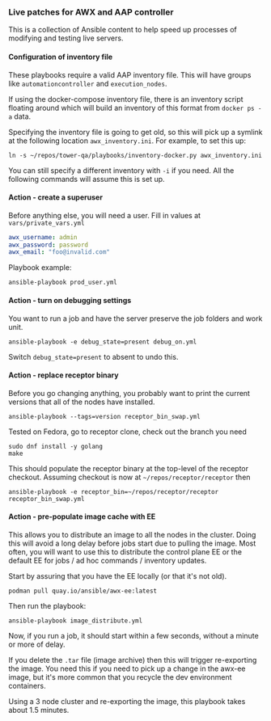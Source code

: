 ### Live patches for AWX and AAP controller

This is a collection of Ansible content to help speed up processes of
modifying and testing live servers.

#### Configuration of inventory file

These playbooks require a valid AAP inventory file.
This will have groups like `automationcontroller` and `execution_nodes`.

If using the docker-compose inventory file, there is an inventory script floating
around which will build an inventory of this format from `docker ps -a` data.

Specifying the inventory file is going to get old, so this will pick up a symlink
at the following location `awx_inventory.ini`. For example, to set this up:

```
ln -s ~/repos/tower-qa/playbooks/inventory-docker.py awx_inventory.ini
```

You can still specify a different inventory with `-i` if you need.
All the following commands will assume this is set up.

#### Action - create a superuser

Before anything else, you will need a user. Fill in values at `vars/private_vars.yml`

```yaml
awx_username: admin
awx_password: password
awx_email: "foo@invalid.com"
```

Playbook example:

```
ansible-playbook prod_user.yml
```

#### Action - turn on debugging settings

You want to run a job and have the server preserve the job folders and work unit.

```
ansible-playbook -e debug_state=present debug_on.yml
```

Switch `debug_state=present` to absent to undo this.

#### Action - replace receptor binary

Before you go changing anything, you probably want to print the current versions
that all of the nodes have installed.

```
ansible-playbook --tags=version receptor_bin_swap.yml
```

Tested on Fedora, go to receptor clone, check out the branch you need

```
sudo dnf install -y golang
make
```

This should populate the receptor binary at the top-level of the receptor checkout.
Assuming checkout is now at `~/repos/receptor/receptor` then

```
ansible-playbook -e receptor_bin=~/repos/receptor/receptor receptor_bin_swap.yml
```

#### Action - pre-populate image cache with EE

This allows you to distribute an image to all the nodes in the cluster.
Doing this will avoid a long delay before jobs start due to pulling the image.
Most often, you will want to use this to distribute the control plane EE
or the default EE for jobs / ad hoc commands / inventory updates.

Start by assuring that you have the EE locally (or that it's not old).

```
podman pull quay.io/ansible/awx-ee:latest
```

Then run the playbook:

```
ansible-playbook image_distribute.yml
```

Now, if you run a job, it should start within a few seconds, without a minute
or more of delay.

If you delete the `.tar` file (image archive) then this will trigger re-exporting the image.
You need this if you need to pick up a change in the awx-ee image, but it's
more common that you recycle the dev environment containers.

Using a 3 node cluster and re-exporting the image, this playbook takes about 1.5 minutes.
